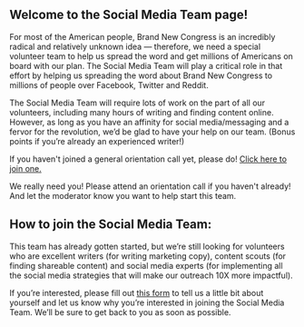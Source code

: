 ## Welcome to the Social Media Team page!

For most of the American people, Brand New Congress is an incredibly radical and relatively unknown idea — therefore, we need a special volunteer team to help us spread the word and get millions of Americans on board with our plan. The Social Media Team will play a critical role in that effort by helping us spreading the word about Brand New Congress to millions of people over Facebook, Twitter and Reddit.

The Social Media Team will require lots of work on the part of all our volunteers, including many hours of writing and finding content online. However, as long as you have an affinity for social media/messaging and a fervor for the revolution, we’d be glad to have your help on our team. (Bonus points if you’re already an experienced writer!)

If you haven't joined a general orientation call yet, please do! [Click here to join one.](/call)

We really need you! Please attend an orientation call if you haven't already! And let the moderator know you want to help start this team.

## How to join the Social Media Team:

This team has already gotten started, but we’re still looking for volunteers who are excellent writers (for writing marketing copy), content scouts (for finding shareable content) and social media experts (for implementing all the social media strategies that will make our outreach 10X more impactful).

If you’re interested, please fill out [this form](https://docs.google.com/forms/d/191oEnVw27GWSs-DnGiDtZDnvhhRsgxpFSZ8gwjCtuXE/viewform) to tell us a little bit about yourself and let us know why you’re interested in joining the Social Media Team. We’ll be sure to get back to you as soon as possible.
